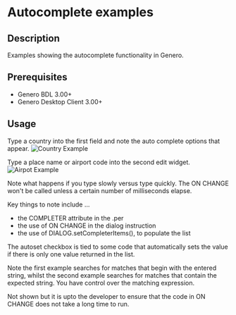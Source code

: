 # Autocomplete examples

## Description

Examples showing the autocomplete functionality in Genero.

## Prerequisites

* Genero BDL 3.00+
* Genero Desktop Client 3.00+

## Usage

Type a country into the first field and note the auto complete options that appear.
![Country Example](https://user-images.githubusercontent.com/13615993/32220095-4f9ba1cc-be95-11e7-99f2-cbcb2bd324da.png)

Type a place name or airport code into the second edit widget.
![Airpot Example](https://user-images.githubusercontent.com/13615993/32220097-4fd32ef8-be95-11e7-886f-3bd42c090078.png)

Note what happens if you type slowly versus type quickly.
The ON CHANGE won't be called unless a certain number of milliseconds elapse.

Key things to note include ...
* the COMPLETER attribute in the .per
* the use of ON CHANGE in the dialog instruction
* the use of DIALOG.setCompleterItems(), to populate the list

The autoset checkbox is tied to some code that automatically sets the value if
there is only one value returned in the list.

Note the first example searches for matches that begin with the entered string,
whilst the second example searches for matches that contain the expected string.
You have control over the matching expression.

Not shown but it is upto the developer to ensure that the code in ON CHANGE
does not take a long time to run.
